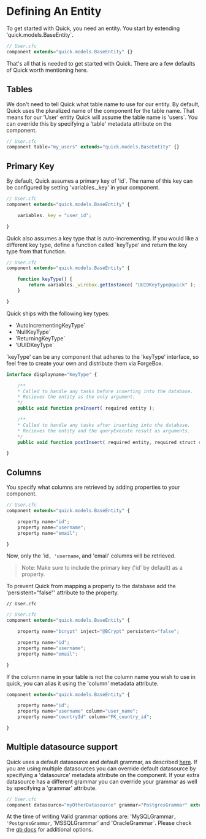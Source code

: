 # Defining An Entity

To get started with Quick, you need an entity. You start by extending 'quick.models.BaseEntity`.

```javascript
// User.cfc
component extends="quick.models.BaseEntity" {}
```

That's all that is needed to get started with Quick. There are a few defaults of Quick worth mentioning here.

## Tables

We don't need to tell Quick what table name to use for our entity. By default, Quick uses the pluralized name of the component for the table name. That means for our 'User' entity Quick will assume the table name is 'users`. You can override this by specifying a 'table' metadata attribute on the component.

```javascript
// User.cfc
component table="my_users" extends="quick.models.BaseEntity" {}
```

## Primary Key

By default, Quick assumes a primary key of 'id`. The name of this key can be configured by setting 'variables._key' in your component.

```javascript
// User.cfc
component extends="quick.models.BaseEntity" {

    variables._key = "user_id";

}
```

Quick also assumes a key type that is auto-incrementing. If you would like a different key type, define a function called \`keyType\' and return the key type from that function.

```javascript
// User.cfc
component extends="quick.models.BaseEntity" {

    function keyType() {
        return variables._wirebox.getInstance( "UUIDKeyType@quick" );
    }

}
```

Quick ships with the following key types:

* 'AutoIncrementingKeyType`
* 'NullKeyType`
* 'ReturningKeyType`
* 'UUIDKeyType`

`keyType' can be any component that adheres to the 'keyType' interface, so feel free to create your own and distribute them via ForgeBox.

```javascript
interface displayname="KeyType" {

    /**
    * Called to handle any tasks before inserting into the database.
    * Recieves the entity as the only argument.
    */
    public void function preInsert( required entity );

    /**
    * Called to handle any tasks after inserting into the database.
    * Recieves the entity and the queryExecute result as arguments.
    */
    public void function postInsert( required entity, required struct result );

}
```

## Columns

You specify what columns are retrieved by adding properties to your component.

```javascript
// User.cfc
component extends="quick.models.BaseEntity" {

    property name="id";
    property name="username";
    property name="email";

}
```

Now, only the 'id`, 'username`, and 'email' columns will be retrieved.

> Note: Make sure to include the primary key \('id' by default\) as a property.

To prevent Quick from mapping a property to the database add the 'persistent="false"' attribute to the property.

```text
// User.cfc
```

```javascript
// User.cfc
component extends="quick.models.BaseEntity" {

    property name="bcrypt" inject="@BCrypt" persistent="false";

    property name="id";
    property name="username";
    property name="email";

}
```

If the column name in your table is not the column name you wish to use in quick, you can alias it using the 'column' metadata attribute.

```javascript
component extends="quick.models.BaseEntity" {

    property name="id";
    property name="username" column="user_name";
    property name="countryId" column="FK_country_id";

}
```

## Multiple datasource support

Quick uses a default datasource and default grammar, as described [here](./). If you are using multiple datasources you can override default datasource by specifying a 'datasource' metadata attribute on the component. If your extra datasource has a different grammar you can override your grammar as well by specifying a 'grammar' attribute.

```javascript
// User.cfc
component datasource="myOtherDatasource" grammar="PostgresGrammar" extends="quick.models.BaseEntity" {}
```

At the time of writing Valid grammar options are: 'MySQLGrammar`, 'PostgresGrammar`, 'MSSQLGrammar' and 'OracleGrammar`. Please check the [qb docs](https://qb.ortusbooks.com/) for additional options.

